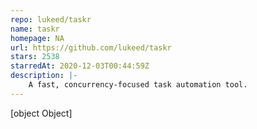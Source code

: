 ```yaml
---
repo: lukeed/taskr
name: taskr
homepage: NA
url: https://github.com/lukeed/taskr
stars: 2538
starredAt: 2020-12-03T00:44:59Z
description: |-
    A fast, concurrency-focused task automation tool.
---
```


[object Object]

